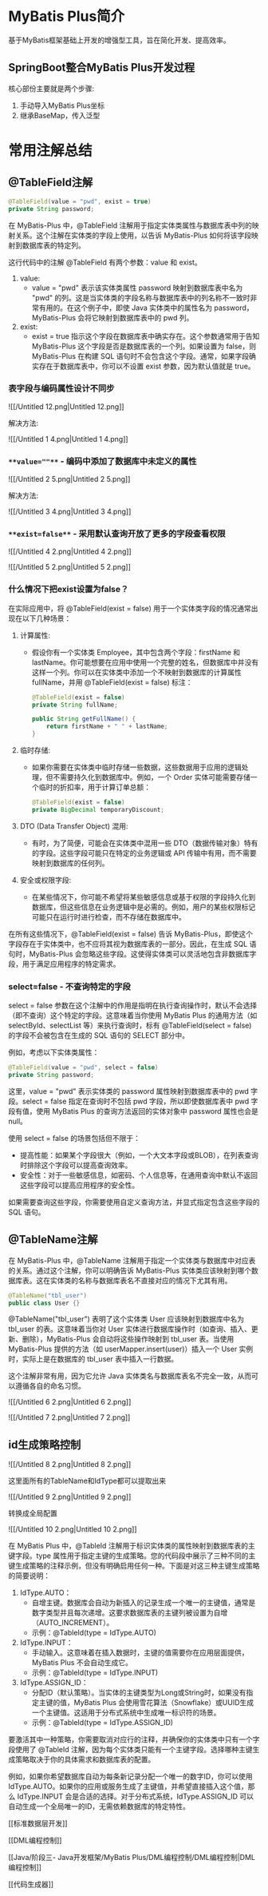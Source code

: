 # MyBatis Plus简介

基于MyBatis框架基础上开发的增强型工具，旨在简化开发、提高效率。

## SpringBoot整合MyBatis Plus开发过程

核心部份主要就是两个步骤:

1. 手动导入MyBatis Plus坐标
2. 继承BaseMap，传入泛型

  

# **常用注解总结**

## @TableField注解

```Java
@TableField(value = "pwd", exist = true)
private String password;
```

在 MyBatis-Plus 中，@TableField 注解用于指定实体类属性与数据库表中列的映射关系。这个注解在实体类的字段上使用，以告诉 MyBatis-Plus 如何将该字段映射到数据库表的特定列。

这行代码中的注解 @TableField 有两个参数：value 和 exist。

1. value:
    - value = "pwd" 表示该实体类属性 password 映射到数据库表中名为 "pwd" 的列。这是当实体类的字段名称与数据库表中的列名称不一致时非常有用的。在这个例子中，即使 Java 实体类中的属性名为 password，MyBatis-Plus 会将它映射到数据库表中的 pwd 列。
2. exist:
    - exist = true 指示这个字段在数据库表中确实存在。这个参数通常用于告知 MyBatis-Plus 这个字段是否是数据库表的一个列。如果设置为 false，则 MyBatis-Plus 在构建 SQL 语句时不会包含这个字段。通常，如果字段确实存在于数据库表中，你可以不设置 exist 参数，因为默认值就是 true。

  

### **表字段与编码属性设计不同步**

![[/Untitled 12.png|Untitled 12.png]]

解决方法:

![[/Untitled 1 4.png|Untitled 1 4.png]]

### `**value=""**` **- 编码中添加了数据库中未定义的属性**

![[/Untitled 2 5.png|Untitled 2 5.png]]

解决方法:

![[/Untitled 3 4.png|Untitled 3 4.png]]

### `**exist=false**` **- 采用默认查询开放了更多的字段查看权限**

![[/Untitled 4 2.png|Untitled 4 2.png]]

![[/Untitled 5 2.png|Untitled 5 2.png]]

### 什么情况下把exist设置为false？

在实际应用中，将 @TableField(exist = false) 用于一个实体类字段的情况通常出现在以下几种场景：

1. 计算属性:
    - 假设你有一个实体类 Employee，其中包含两个字段：firstName 和 lastName。你可能想要在应用中使用一个完整的姓名，但数据库中并没有这样一个列。你可以在实体类中添加一个不映射到数据库的计算属性 fullName，并用 @TableField(exist = false) 标注：
        
        ```Java
        @TableField(exist = false)
        private String fullName;
        
        public String getFullName() {
            return firstName + " " + lastName;
        }
        ```
        
2. 临时存储:
    - 如果你需要在实体类中临时存储一些数据，这些数据用于应用的逻辑处理，但不需要持久化到数据库中。例如，一个 Order 实体可能需要存储一个临时的折扣率，用于计算订单总额：
        
        ```Java
        @TableField(exist = false)
        private BigDecimal temporaryDiscount;
        ```
        
3. DTO (Data Transfer Object) 混用:
    - 有时，为了简便，可能会在实体类中混用一些 DTO（数据传输对象）特有的字段。这些字段可能只在特定的业务逻辑或 API 传输中有用，而不需要映射到数据库的任何列。
4. 安全或权限字段:
    - 在某些情况下，你可能不希望将某些敏感信息或基于权限的字段持久化到数据库，但这些信息在业务逻辑中是必需的。例如，用户的某些权限标记可能只在运行时进行检查，而不存储在数据库中。

在所有这些情况下，@TableField(exist = false) 告诉 MyBatis-Plus，即使这个字段存在于实体类中，也不应将其视为数据库表的一部分。因此，在生成 SQL 语句时，MyBatis-Plus 会忽略这些字段。这使得实体类可以灵活地包含非数据库字段，用于满足应用程序的特定需求。

### select=false - 不查询特定的字段

select = false 参数在这个注解中的作用是指明在执行查询操作时，默认不会选择（即不查询）这个特定的字段。这意味着当你使用 MyBatis Plus 的通用方法（如 selectById、selectList 等）来执行查询时，标有 @TableField(select = false) 的字段不会被包含在生成的 SQL 语句的 SELECT 部分中。

例如，考虑以下实体类属性：

```Java
@TableField(value = "pwd", select = false)
private String password;
```

这里，value = "pwd" 表示实体类的 password 属性映射到数据库表中的 pwd 字段。select = false 指定在查询时不包括 pwd 字段，所以即使数据库表中 pwd 字段有值，使用 MyBatis Plus 的查询方法返回的实体对象中 password 属性也会是 null。

使用 select = false 的场景包括但不限于：

- 提高性能：如果某个字段很大（例如，一个大文本字段或BLOB），在列表查询时排除这个字段可以提高查询效率。
- 安全性：对于一些敏感信息，如密码、个人信息等，在通用查询中默认不返回这些字段可以提高应用程序的安全性。

如果需要查询这些字段，你需要使用自定义查询方法，并显式指定包含这些字段的 SQL 语句。

## @TableName注解

在 MyBatis-Plus 中，@TableName 注解用于指定一个实体类与数据库中对应表的关系。通过这个注解，你可以明确告诉 MyBatis-Plus 实体类应该映射到哪个数据库表。这在实体类的名称与数据库表名不直接对应的情况下尤其有用。

```Java
@TableName("tbl_user")
public class User {}
```

@TableName("tbl_user") 表明了这个实体类 User 应该映射到数据库中名为 tbl_user 的表。这意味着当你对 User 实体进行数据库操作时（如查询、插入、更新、删除），MyBatis-Plus 会自动将这些操作映射到 tbl_user 表。当使用 MyBatis-Plus 提供的方法（如 userMapper.insert(user)）插入一个 User 实例时，实际上是在数据库的 tbl_user 表中插入一行数据。

这个注解非常有用，因为它允许 Java 实体类名与数据库表名不完全一致，从而可以遵循各自的命名习惯。

  

![[/Untitled 6 2.png|Untitled 6 2.png]]

![[/Untitled 7 2.png|Untitled 7 2.png]]

## **id生成策略控制**

![[/Untitled 8 2.png|Untitled 8 2.png]]

这里面所有的TableName和IdType都可以提取出来

![[/Untitled 9 2.png|Untitled 9 2.png]]

转换成全局配置

![[/Untitled 10 2.png|Untitled 10 2.png]]

在 MyBatis Plus 中，@TableId 注解用于标识实体类的属性映射到数据库表的主键字段。type 属性用于指定主键的生成策略。您的代码段中展示了三种不同的主键生成策略的注释示例，但没有明确启用任何一种。下面是对这三种主键生成策略的简要说明：

1. IdType.AUTO：
    - 自增主键。数据库会自动为新插入的记录生成一个唯一的主键值，通常是数字类型并且每次递增。这要求数据库表的主键列被设置为自增（AUTO_INCREMENT）。
    - 示例：@TableId(type = IdType.AUTO)
2. IdType.INPUT：
    - 手动输入。这意味着在插入数据时，主键的值需要你在应用层面提供，MyBatis Plus 不会自动生成它。
    - 示例：@TableId(type = IdType.INPUT)
3. IdType.ASSIGN_ID：
    - 分配ID（默认策略）。当实体的主键类型为Long或String时，如果没有指定主键的值，MyBatis Plus 会使用雪花算法（Snowflake）或UUID生成一个主键值。这适用于分布式系统中生成唯一标识符的场景。
    - 示例：@TableId(type = IdType.ASSIGN_ID)

要激活其中一种策略，你需要取消对应行的注释，并确保你的实体类中只有一个字段使用了 @TableId 注解，因为每个实体类只能有一个主键字段。选择哪种主键生成策略取决于你的具体需求和数据库表的配置。

例如，如果你希望数据库自动为每条新记录分配一个唯一的数字ID，你可以使用 IdType.AUTO。如果你的应用或服务生成了主键值，并希望直接插入这个值，那么 IdType.INPUT 会是合适的选择。对于分布式系统，IdType.ASSIGN_ID 可以自动生成一个全局唯一的ID，无需依赖数据库的特定特性。

  

[[标准数据层开发]]

[[DML编程控制]]

[[Java/阶段三- Java开发框架/MyBatis Plus/DML编程控制/DML编程控制|DML编程控制]]

[[代码生成器]]
